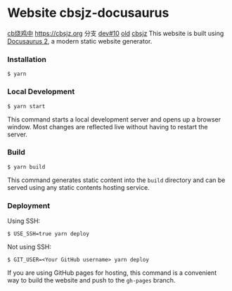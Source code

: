 # Website cbsjz-docusaurus

[cb烧鸡中](https://shaotori.org) https://cbsjz.org
分支 [dev#10](https://github.com/shaotori/cbsjz-docusaurus/tree/dev%2310) [old](https://github.com/shaotori/cbsjz-docusaurus/tree/old) [cbsjz](https://github.com/shaotori/cbsjz-docusaurus/tree/cbsjz)
This website is built using [Docusaurus 2](https://docusaurus.io/), a modern static website generator.

### Installation

```
$ yarn
```

### Local Development

```
$ yarn start
```

This command starts a local development server and opens up a browser window. Most changes are reflected live without having to restart the server.

### Build

```
$ yarn build
```

This command generates static content into the `build` directory and can be served using any static contents hosting service.

### Deployment

Using SSH:

```
$ USE_SSH=true yarn deploy
```

Not using SSH:

```
$ GIT_USER=<Your GitHub username> yarn deploy
```

If you are using GitHub pages for hosting, this command is a convenient way to build the website and push to the `gh-pages` branch.
